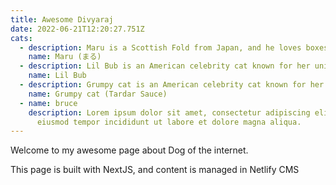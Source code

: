 ```yaml
---
title: Awesome Divyaraj
date: 2022-06-21T12:20:27.751Z
cats:
  - description: Maru is a Scottish Fold from Japan, and he loves boxes.
    name: Maru (まる)
  - description: Lil Bub is an American celebrity cat known for her unique appearance.
    name: Lil Bub
  - description: Grumpy cat is an American celebrity cat known for her grumpy appearance.
    name: Grumpy cat (Tardar Sauce)
  - name: bruce
    description: Lorem ipsum dolor sit amet, consectetur adipiscing elit, sed do
      eiusmod tempor incididunt ut labore et dolore magna aliqua.
---
```

Welcome to my awesome page about Dog of the internet.

This page is built with NextJS, and content is managed in Netlify CMS